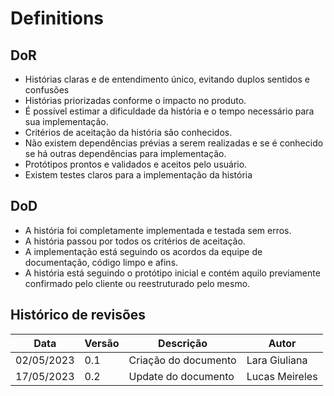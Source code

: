 # Definitions

## DoR
- Histórias claras e de entendimento único, evitando duplos sentidos e confusões
- Histórias priorizadas conforme o impacto no produto. 
- É possível estimar a dificuldade da história e o tempo necessário para sua implementação.
- Critérios de aceitação da história são conhecidos.
- Não existem dependências prévias a serem realizadas e se é conhecido se há outras dependências para implementação.
- Protótipos prontos e validados e aceitos pelo usuário.
- Existem testes claros para a implementação da história

## DoD
- A história foi completamente implementada e testada sem erros.
- A história passou por todos os critérios de aceitação.
- A implementação está seguindo os acordos da equipe de documentação, código limpo e afins.
- A história está seguindo o protótipo inicial e contém aquilo previamente confirmado pelo cliente ou reestruturado pelo mesmo.

## Histórico de revisões

| Data | Versão | Descrição | Autor |
|---|---|---|---|
| 02/05/2023 | 0.1 | Criação do documento | Lara Giuliana |
| 17/05/2023 | 0.2 | Update do documento | Lucas Meireles |